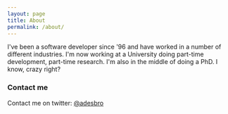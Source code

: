 ```yaml
---
layout: page
title: About
permalink: /about/
---
```


I've been a software developer since '96 and have worked in a number of different industries. I'm now working at a University doing part-time development, part-time research. I'm also in the middle of doing a PhD. I know, crazy right?

### Contact me

Contact me on twitter: [@adesbro](http://www.twitter.com/adesbro)